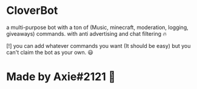 # CloverBot
a multi-purpose bot with a ton of (Music, minecraft, moderation, logging, giveaways) commands. with anti advertising and chat filtering 🔥

[!] you can add whatever commands you want (It should be easy) but you can't claim the bot as your own. 😃





# Made by Axie#2121 🚗


